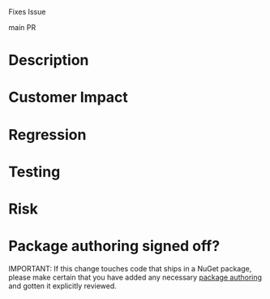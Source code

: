 Fixes Issue <!-- Issue Number -->

main PR <!-- Link to PR if any that fixed this in the main branch. -->

# Description

<!-- Give a brief summary of the issue and how the pull request is fixing it. -->

# Customer Impact

<!-- What is the impact to customers of not taking this fix? -->

# Regression

<!-- Is this fixing a problem that was introduced in the most recent release, ie., fixing a regression? -->

# Testing

<!-- What kind of testing has been done with the fix. -->

# Risk

<!-- Please assess the risk of taking this fix. Provide details backing up your assessment. -->

# Package authoring signed off?

IMPORTANT: If this change touches code that ships in a NuGet package, please make certain that you have added any necessary [package authoring](../../docs/project/library-servicing.md) and gotten it explicitly reviewed.
